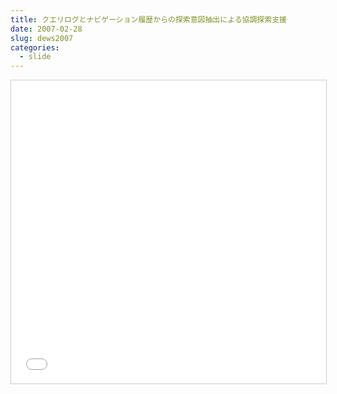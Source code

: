 ```yaml
---
title: クエリログとナビゲーション履歴からの探索意図抽出による協調探索支援
date: 2007-02-28
slug: dews2007
categories:
  - slide
---
```

<iframe src="//www.slideshare.net/slideshow/embed_code/key/41J6w6voImucVP" width="595" height="485" frameborder="0" marginwidth="0" marginheight="0" scrolling="no" style="border:1px solid #CCC; border-width:1px; margin-bottom:5px; max-width: 100%;" allowfullscreen> </iframe> 
